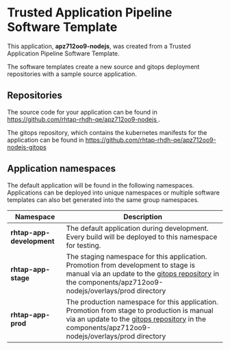 # Trusted Application Pipeline Software Template

This application, **apz712oo9-nodejs**, was created from a Trusted Application Pipeline Software Template.

The software templates create a new source and gitops deployment repositories with a sample source application. 

## Repositories

The source code for your application can be found in [https://github.com/rhtap-rhdh-qe/apz712oo9-nodejs ](https://github.com/rhtap-rhdh-qe/apz712oo9-nodejs ).
 
The gitops repository, which contains the kubernetes manifests for the application can be found in 
[https://github.com/rhtap-rhdh-qe/apz712oo9-nodejs-gitops ](https://github.com/rhtap-rhdh-qe/apz712oo9-nodejs-gitops ) 

## Application namespaces 

The default application will be found in the following namespaces. Applications can be deployed into unique namespaces or multiple software templates can also bet generated into the same group namespaces.  

|  Namespace   |  Description   |  
| -------- | -------- |   
| **rhtap-app-development** | The default application during development. Every build will be deployed to this namespace for testing. | 
| **rhtap-app-stage** | The staging namespace for this application. Promotion from development to stage is manual via an update to the [gitops repository](https://github.com/rhtap-rhdh-qe/apz712oo9-nodejs-gitops ) in the components/apz712oo9-nodejs/overlays/prod directory |  
| **rhtap-app-prod** | The production namespace for this application. Promotion from stage to production is manual via an update to the [gitops repository](https://github.com/rhtap-rhdh-qe/apz712oo9-nodejs-gitops ) in the components/apz712oo9-nodejs/overlays/prod directory | 